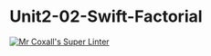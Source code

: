 # Unit2-02-Swift-Factorial
[![Mr Coxall's Super Linter](https://github.com/ICS4U-Programming-AdrijanV/Unit2-02-Swift-Factorial/workflows/Mr%20Coxall's%20Super%20Linter/badge.svg)](https://github.com/ICS4U-Programming-AdrijanV/Unit2-02-Swift-Factorial/actions/)
